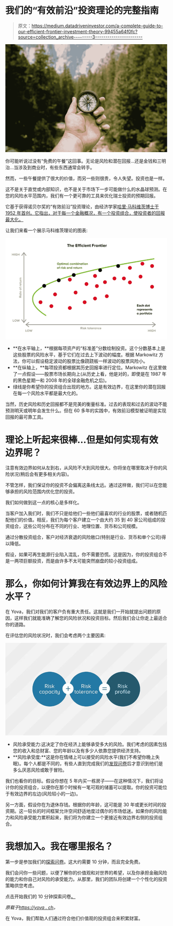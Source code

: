 # 我们的“有效前沿”投资理论的完整指南

> 原文：<https://medium.datadriveninvestor.com/a-complete-guide-to-our-efficient-frontier-investment-theory-99455a64f0fc?source=collection_archive---------3----------------------->

![](img/05b886107d02e9eba40a0c183ab68d8b.png)

你可能听说过没有“免费的午餐”这回事。无论是风险和潜在回报…还是金钱和三明治…当涉及到商业时，有些东西通常会转手。

然而，一些午餐提供了很大的价值，而另一些则很贵，令人失望。投资也是一样。

这不是关于直觉或内部知识，也不是关于市场下一步可能做什么的水晶球预测。在您的风险水平范围内，我们有一个更可靠的工具来优化瑞士投资的预期回报。

它基于获得诺贝尔奖的“有效前沿”投资理论，由经济学家[哈里·马科维茨博士于 1952 年首创。它指出，对于每一个金融概况，有一个投资组合，使投资者的回报最大化。](https://en.wikipedia.org/wiki/Harry_Markowitz)

让我们来看一个展示马科维茨理论的图表:

![](img/479e29c40c0bb59cae73613a5c55aa79.png)

*   **在水平轴上，**根据每项资产的“标准差”分数绘制投资。这个分数基本上是这些股票的风险水平，基于它们在过去上下波动的幅度。根据 Markowitz 方法，你可以假设稳定波动的股票比像跷跷板一样波动的股票风险小。
*   **在纵轴上，**每项投资都根据其历史回报率进行定位。Markowitz 在这里做了一点假设——股票市场长期向上(从历史上看，他是对的，即使是在 1987 年的黑色星期一和 2008 年的全球金融危机之后)。
*   绿线是你希望你的投资组合出现的地方。这是有效边界，在这里你的潜在回报在每一个风险水平都是最大化的。

当然，历史风险和历史回报都不是完美的衡量标准。过去的表现和过去的波动不能预测明天或明年会发生什么。但在 60 多年的实践中，有效前沿模型被证明是实现回报的最可靠工具。

# 理论上听起来很棒…但是如何实现有效边界呢？

注意有效边界如何从左到右，从风险不大到风险很大。你将坐在哪里取决于你的风险状况(稍后会有更多相关内容)。

不管怎样，我们保证你的投资不会偏离这条线太远。通过这样做，我们可以在您能够承担的风险范围内优化您的投资。

我们如何做到这一点的核心是多样化。

当客户加入我们时，我们不只是给他们一些他们最喜欢的行业的股票，或者随机匹配他们的价值。相反，我们为每个客户建立一个由大约 35 到 40 家公司组成的投资组合，这些公司分布在不同的行业、地理位置、货币和公司规模。

通过分散投资组合，客户对经济衰退的风险敞口(特别是行业、货币和单个公司)得以降低。

假设，如果可再生能源行业陷入混乱，你不需要恐慌。这是因为，你的投资组合不是一两项巨额投资，而是由许多不太可能突然崩盘的较小投资组成。

# 那么，你如何计算我在有效边界上的风险水平？

在 Yova，我们对我们的客户负有重大责任。这就是我们一开始就提出问题的原因，这样我们就能准确了解您的风险状况和投资目标。然后我们会让你走上最适合你的道路。

在评估您的风险状况时，我们会考虑两个主要因素:

![](img/f2de3fcea51271f7c847b6ab719cf9e7.png)

*   风险承受能力:这决定了你在经济上能够承受多大的风险。我们考虑的因素包括您的收入和总财富、您的年龄以及有多少人依靠您提供经济支持。
*   **风险承受度:**这是你在情绪上可以接受的风险水平(我们不希望你晚上失眠)。每个人都是不同的，有些人直到完成我们的[发现问卷](https://yova.ch/en/create-profile/schwerpunkte)后才意识到他们是多么厌恶风险或敢于冒险。

我们也看你的目标。假设你想在 5 年内买一栋房子——在这种情况下，我们将设计你的投资组合，以便你在那个时候有一笔可观的储蓄可以提取。你的投资可能位于有效边界的左边(风险较小的一边)。

另一方面，假设你在为退休存钱。根据你的年龄，这可能是 30 年或更长时间的投资期。这一较长的时间框架允许空间舒适地度过偶尔的市场低迷。如果你的风险能力和风险承受能力累积起来，我们将为你建立一个更接近有效边界右侧的投资组合。

# 我想加入。我在哪里报名？

第一步是参加我们的[探索问卷](https://yova.ch/en/create-profile/schwerpunkte)。这大约需要 10 分钟，而且完全免费。

我们会问你一些问题，以便了解你的价值观和对世界的希望，以及你承担金融风险的能力和你自己对风险的承受能力。从那里，我们的团队将创建一个个性化的投资策略供您考虑。

点击开始我们的 10 分钟探索问卷[。](https://yova.ch/en/create-profile/schwerpunkte)

*原载于*[*https://yova . ch*](https://yova.ch)*。*

在 Yova，我们帮助人们通过符合他们价值观的投资组合来积累财富。